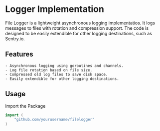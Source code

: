 # Logger Implementation

File Logger is a lightweight asynchronous logging implementatios. It logs messages to files with rotation and compression support. 
The code is designed to be easily extendible for other logging destinations, such as Sentry.io.

## Features

    - Asynchronous logging using goroutines and channels.
    - Log file rotation based on file size.
    - Compressed old log files to save disk space.
    - Easily extendible for other logging destinations.

## Usage

Import the Package

```go
import (
    "github.com/yourusername/filelogger"
)
```
